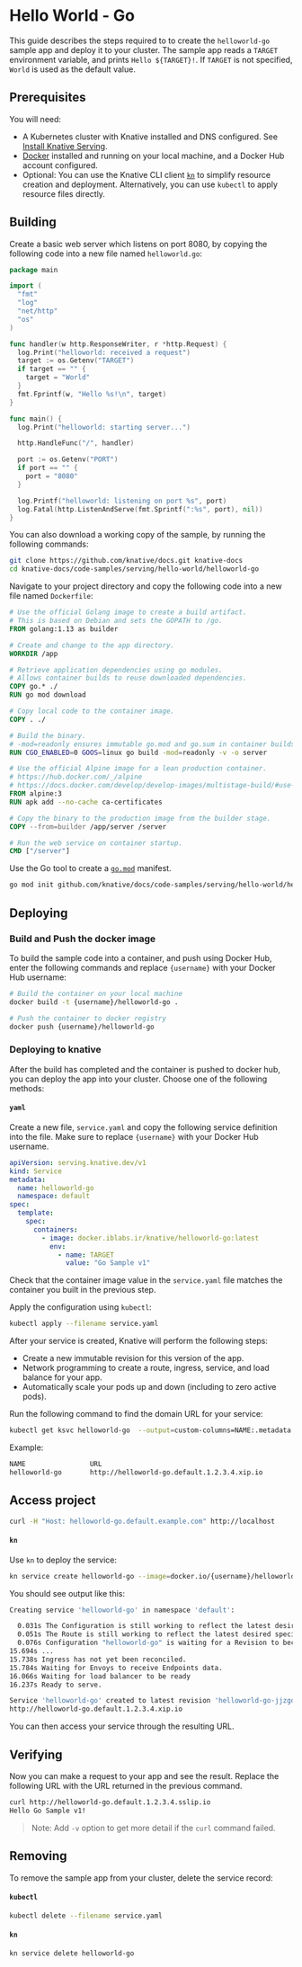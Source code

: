 # Hello World - Go

This guide describes the steps required to to create the `helloworld-go` sample app
and deploy it to your cluster.
The sample app reads a `TARGET` environment variable, and prints `Hello ${TARGET}!`.
If `TARGET` is not specified, `World` is used as the default value.

## Prerequisites

You will need:

- A Kubernetes cluster with Knative installed and DNS configured.  See
  [Install Knative Serving](https://knative.dev/docs/install/serving/install-serving-with-yaml).
- [Docker](https://www.docker.com) installed and running on your local machine, and a Docker Hub account configured.
- Optional: You can use the Knative CLI client [`kn`](https://github.com/knative/client/releases) to simplify resource creation and deployment. Alternatively, you can use `kubectl` to apply resource files directly.

## Building

Create a basic web server which listens on port 8080, by copying the following code into a new file named `helloworld.go`:

```go
package main

import (
  "fmt"
  "log"
  "net/http"
  "os"
)

func handler(w http.ResponseWriter, r *http.Request) {
  log.Print("helloworld: received a request")
  target := os.Getenv("TARGET")
  if target == "" {
    target = "World"
  }
  fmt.Fprintf(w, "Hello %s!\n", target)
}

func main() {
  log.Print("helloworld: starting server...")

  http.HandleFunc("/", handler)

  port := os.Getenv("PORT")
  if port == "" {
    port = "8080"
  }

  log.Printf("helloworld: listening on port %s", port)
  log.Fatal(http.ListenAndServe(fmt.Sprintf(":%s", port), nil))
}
```

You can also download a working copy of the sample, by running the following commands:

```bash
git clone https://github.com/knative/docs.git knative-docs
cd knative-docs/code-samples/serving/hello-world/helloworld-go
```


Navigate to your project directory and copy the following code into a new file named `Dockerfile`:

```dockerfile
# Use the official Golang image to create a build artifact.
# This is based on Debian and sets the GOPATH to /go.
FROM golang:1.13 as builder

# Create and change to the app directory.
WORKDIR /app

# Retrieve application dependencies using go modules.
# Allows container builds to reuse downloaded dependencies.
COPY go.* ./
RUN go mod download

# Copy local code to the container image.
COPY . ./

# Build the binary.
# -mod=readonly ensures immutable go.mod and go.sum in container builds.
RUN CGO_ENABLED=0 GOOS=linux go build -mod=readonly -v -o server

# Use the official Alpine image for a lean production container.
# https://hub.docker.com/_/alpine
# https://docs.docker.com/develop/develop-images/multistage-build/#use-multi-stage-builds
FROM alpine:3
RUN apk add --no-cache ca-certificates

# Copy the binary to the production image from the builder stage.
COPY --from=builder /app/server /server

# Run the web service on container startup.
CMD ["/server"]
```

Use the Go tool to create a [`go.mod`](https://github.com/golang/go/wiki/Modules#gomod) manifest.

```bash
go mod init github.com/knative/docs/code-samples/serving/hello-world/helloworld-go
```

## Deploying

### Build and Push the docker image

To build the sample code into a container, and push using Docker Hub, enter the following commands and replace `{username}` with your Docker Hub username:

```bash
# Build the container on your local machine
docker build -t {username}/helloworld-go .

# Push the container to docker registry
docker push {username}/helloworld-go
```

### Deploying to knative
After the build has completed and the container is pushed to docker hub, you can deploy the app into your cluster.  Choose one of the following methods:

#### `yaml`

Create a new file, `service.yaml` and copy the following service definition into the file. Make sure to replace `{username}` with your Docker Hub username.

```yaml
apiVersion: serving.knative.dev/v1
kind: Service
metadata:
  name: helloworld-go
  namespace: default
spec:
  template:
    spec:
      containers:
        - image: docker.iblabs.ir/knative/helloworld-go:latest
          env:
            - name: TARGET
              value: "Go Sample v1"
```

Check that the container image value in the `service.yaml` file matches the container you built in the previous step.

Apply the configuration using `kubectl`:

```bash
kubectl apply --filename service.yaml
```

After your service is created, Knative will perform the following steps:

- Create a new immutable revision for this version of the app.
- Network programming to create a route, ingress, service, and load balance
  for your app.
- Automatically scale your pods up and down (including to zero active pods).

Run the following command to find the domain URL for your service:
```bash
kubectl get ksvc helloworld-go  --output=custom-columns=NAME:.metadata.name,URL:.status.url
```

Example:
```bash
NAME                URL
helloworld-go       http://helloworld-go.default.1.2.3.4.xip.io
```

## Access project 

```bash
curl -H "Host: helloworld-go.default.example.com" http://localhost
```



#### `kn`

Use `kn` to deploy the service:

```bash
kn service create helloworld-go --image=docker.io/{username}/helloworld-go --env TARGET="Go Sample v1"
```

You should see output like this:
```bash
Creating service 'helloworld-go' in namespace 'default':

  0.031s The Configuration is still working to reflect the latest desired specification.
  0.051s The Route is still working to reflect the latest desired specification.
  0.076s Configuration "helloworld-go" is waiting for a Revision to become ready.
15.694s ...
15.738s Ingress has not yet been reconciled.
15.784s Waiting for Envoys to receive Endpoints data.
16.066s Waiting for load balancer to be ready
16.237s Ready to serve.

Service 'helloworld-go' created to latest revision 'helloworld-go-jjzgd-1' is available at URL:
http://helloworld-go.default.1.2.3.4.xip.io
```

You can then access your service through the resulting URL.



## Verifying

Now you can make a request to your app and see the result. Replace the following URL with the URL returned in the previous command.

```bash
curl http://helloworld-go.default.1.2.3.4.sslip.io
Hello Go Sample v1!
```

> Note: Add `-v` option to get more detail if the `curl` command failed.

## Removing

To remove the sample app from your cluster, delete the service record:

#### `kubectl`
```bash
kubectl delete --filename service.yaml
```

#### `kn`
```bash
kn service delete helloworld-go
```
